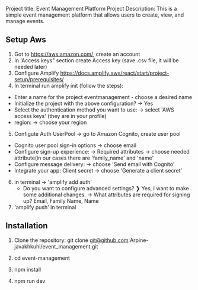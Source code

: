Project title: Event Management Platform
Project Description: This is a simple event management platform that allows users to create, view, and manage events.
## Setup Aws
1. Got to https://aws.amazon.com/, create an account
2. In 'Access keys" section create Access key (save .csv file, it will be needed later)
3. Configure Amplify https://docs.amplify.aws/react/start/project-setup/prerequisites/
4. In terminal run amplify init (follow the steps):
  * Enter a name for the project eventmanagement - choose a desired name
  * Initialize the project with the above configuration? -> Yes
  * Select the authentication method you want to use: -> select 'AWS access keys' (they are in your profile)
  * region: -> choose your region
5. Configute Auth UserPool -> go to Amazon Cognito, create user pool
  * Cognito user pool sign-in options -> choose email
  * Configure sign-up experience: -> Required attributes -> choose needed attribute(in our cases there are 'family_name' and 'name'
  * Configure message delivery: -> choose 'Send email with Cognito'
  * Integrate your app: Client secret -> choose 'Generate a client secret'
6. in terminal ->  'amplify add auth'
    * Do you want to configure advanced settings? ❯ Yes, I want to make some additional changes. ->  What attributes are required for signing up? Email, Family 
      Name, Name
7. 'amplify push' in terminal

## Installation
1. Clone the repository: git clone git@github.com:Arpine-javakhkuhi/event_management.git

2. cd event-management
3. npm install
4. npm run dev


 
